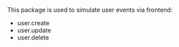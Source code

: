 This package is used to simulate user events via frontend:
- user.create
- user.update
- user.delete